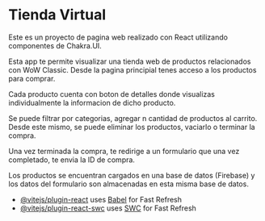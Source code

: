 # Tienda Virtual

Este es un proyecto de pagina web realizado con React utilizando componentes de Chakra.UI. 

Esta app te permite visualizar una tienda web de productos relacionados con WoW Classic. Desde la pagina principial tenes acceso a los productos para comprar. 

Cada producto cuenta con boton de detalles donde visualizas individualmente la informacion de dicho producto.

Se puede filtrar por categorias, agregar n cantidad de productos al carrito. Desde este mismo, se puede eliminar los productos, vaciarlo o terminar la compra.

Una vez terminada la compra, te redirige a un formulario que una vez completado, te envia la ID de compra.

Los productos se encuentran cargados en una base de datos (Firebase) y los datos del formulario son almacenadas en esta misma base de datos.

- [@vitejs/plugin-react](https://github.com/vitejs/vite-plugin-react/blob/main/packages/plugin-react/README.md) uses [Babel](https://babeljs.io/) for Fast Refresh
- [@vitejs/plugin-react-swc](https://github.com/vitejs/vite-plugin-react-swc) uses [SWC](https://swc.rs/) for Fast Refresh
